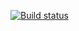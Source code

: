 [![Build status](https://ci.appveyor.com/api/projects/status/fiamud20q7m7clmq/branch/master?svg=true)](https://ci.appveyor.com/project/Victor1963100/api-ci/branch/master)
